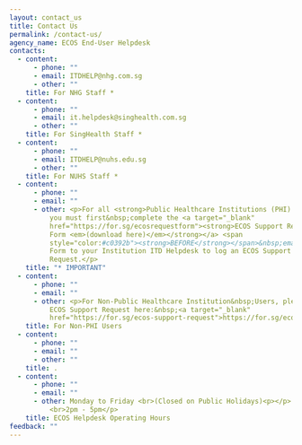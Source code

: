 ```yaml
---
layout: contact_us
title: Contact Us
permalink: /contact-us/
agency_name: ECOS End-User Helpdesk
contacts:
  - content:
      - phone: ""
      - email: ITDHELP@nhg.com.sg
      - other: ""
    title: For NHG Staff *
  - content:
      - phone: ""
      - email: it.helpdesk@singhealth.com.sg
      - other: ""
    title: For SingHealth Staff *
  - content:
      - phone: ""
      - email: ITDHELP@nuhs.edu.sg
      - other: ""
    title: For NUHS Staff *
  - content:
      - phone: ""
      - email: ""
      - other: <p>For all <strong>Public Healthcare Institutions (PHI) Staff</strong>,
          you must first&nbsp;complete the <a target="_blank"
          href="https://for.sg/ecosrequestform"><strong>ECOS Support Request
          Form <em>(download here)</em></strong></a> <span
          style="color:#c0392b"><strong>BEFORE</strong></span>&nbsp;emailing the
          Form to your Institution ITD Helpdesk to log an ECOS Support
          Request.</p>
    title: "* IMPORTANT"
  - content:
      - phone: ""
      - email: ""
      - other: <p>For Non-Public Healthcare Institution&nbsp;Users, please submit your
          ECOS Support Request here:&nbsp;<a target="_blank"
          href="https://for.sg/ecos-support-request">https://for.sg/ecos-support-request</a>&nbsp;</p>
    title: For Non-PHI Users
  - content:
      - phone: ""
      - email: ""
      - other: ""
    title: .
  - content:
      - phone: ""
      - email: ""
      - other: Monday to Friday <br>(Closed on Public Holidays)<p></p>  <p>9am – 1pm
          <br>2pm - 5pm</p>
    title: ECOS Helpdesk Operating Hours
feedback: ""
---
```

